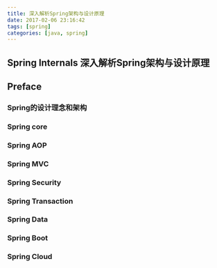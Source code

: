 ```yaml
---
title: 深入解析Spring架构与设计原理
date: 2017-02-06 23:16:42
tags: [spring]
categories: [java, spring]
---
```


Spring Internals 深入解析Spring架构与设计原理
----

## Preface

### Spring的设计理念和架构

### Spring core

### Spring AOP

### Spring MVC

### Spring Security

### Spring Transaction

### Spring Data

### Spring Boot

### Spring Cloud
